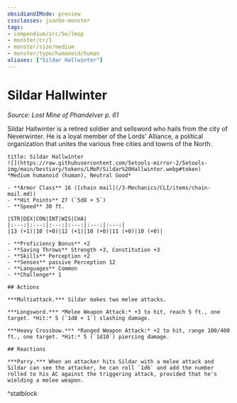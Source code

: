 ```yaml
---
obsidianUIMode: preview
cssclasses: json5e-monster
tags:
- compendium/src/5e/lmop
- monster/cr/1
- monster/size/medium
- monster/type/humanoid/human
aliases: ["Sildar Hallwinter"]
---
```

# Sildar Hallwinter
*Source: Lost Mine of Phandelver p. 61*  

Sildar Hallwinter is a retired soldier and sellsword who hails from the city of Neverwinter. He is a loyal member of the Lords' Alliance, a political organization that unites the various free cities and towns of the North.


```ad-statblock
title: Sildar Hallwinter
![](https://raw.githubusercontent.com/5etools-mirror-2/5etools-img/main/bestiary/tokens/LMoP/Sildar%20Hallwinter.webp#token)
*Medium humanoid (human), Neutral Good*

- **Armor Class** 16 ([chain mail](/3-Mechanics/CLI/items/chain-mail.md))
- **Hit Points** 27 (`5d8 + 5`) 
- **Speed** 30 ft.

|STR|DEX|CON|INT|WIS|CHA|
|:---:|:---:|:---:|:---:|:---:|:---:|
|13 (+1)|10 (+0)|12 (+1)|10 (+0)|11 (+0)|10 (+0)|

- **Proficiency Bonus** +2
- **Saving Throws** Strength +3, Constitution +3
- **Skills** Perception +2
- **Senses** passive Perception 12
- **Languages** Common
- **Challenge** 1

## Actions

***Multiattack.*** Sildar makes two melee attacks.

***Longsword.*** *Melee Weapon Attack:* +3 to hit, reach 5 ft., one target. *Hit:* 5 (`1d8 + 1`) slashing damage.

***Heavy Crossbow.*** *Ranged Weapon Attack:* +2 to hit, range 100/400 ft., one target. *Hit:* 5 (`1d10`) piercing damage.

## Reactions

***Parry.*** When an attacker hits Sildar with a melee attack and Sildar can see the attacker, he can roll `1d6` and add the number rolled to his AC against the triggering attack, provided that he's wielding a melee weapon.
```
^statblock